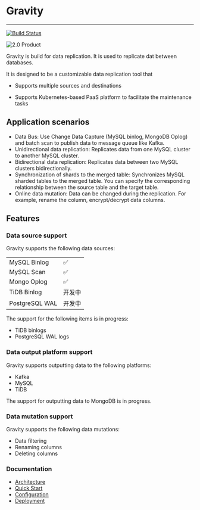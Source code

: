 # Gravity
-------------------------
[![Build Status](https://travis-ci.org/moiot/gravity.svg?branch=master)](https://travis-ci.org/moiot/gravity.svg?branch=master)

![2.0 Product](docs/2.0/product.png)

Gravity is build for data replication. It is used to replicate dat between databases.

It is designed to be a customizable data replication tool that

- Supports multiple sources and destinations

- Supports Kubernetes-based PaaS platform to facilitate the maintenance tasks

## Application scenarios

- Data Bus: Use Change Data Capture (MySQL binlog, MongoDB Oplog) and batch scan to publish data to message queue like Kafka.
- Unidirectional data replication: Replicates data from one MySQL cluster to another MySQL cluster.
- Bidirectional data replication: Replicates data between two MySQL clusters bidirectionally.
- Synchronization of shards to the merged table: Synchronizes MySQL sharded tables to the merged table. You can specify the corresponding relationship between the source table and the target table.
- Online data mutation: Data can be changed during the replication. For example, rename the column, encrypt/decrypt data columns. 
## Features

### Data source support

Gravity supports the following data sources:

|   |   |
|---|---|
|  MySQL Binlog | ✅  | 
|  MySQL Scan |  ✅ |   
|  Mongo Oplog | ✅  | 
|  TiDB Binlog | 开发中  |
|  PostgreSQL WAL | 开发中  |

The support for the following items is in progress:

- TiDB binlogs
- PostgreSQL WAL logs

### Data output platform support

Gravity supports outputting data to the following platforms:

- Kafka 
- MySQL
- TiDB

The support for outputting data to MongoDB is in progress. 

### Data mutation support

Gravity supports the following data mutations:

- Data filtering
- Renaming columns
- Deleting columns

### Documentation

- [Architecture](docs/2.0/00-arch-en.md)
- [Quick Start](docs/2.0/01-quick-start-en.md)
- [Configuration](docs/2.0/02-config-index-en.md)
- [Deployment](https://github.com/moiot/gravity-operator)